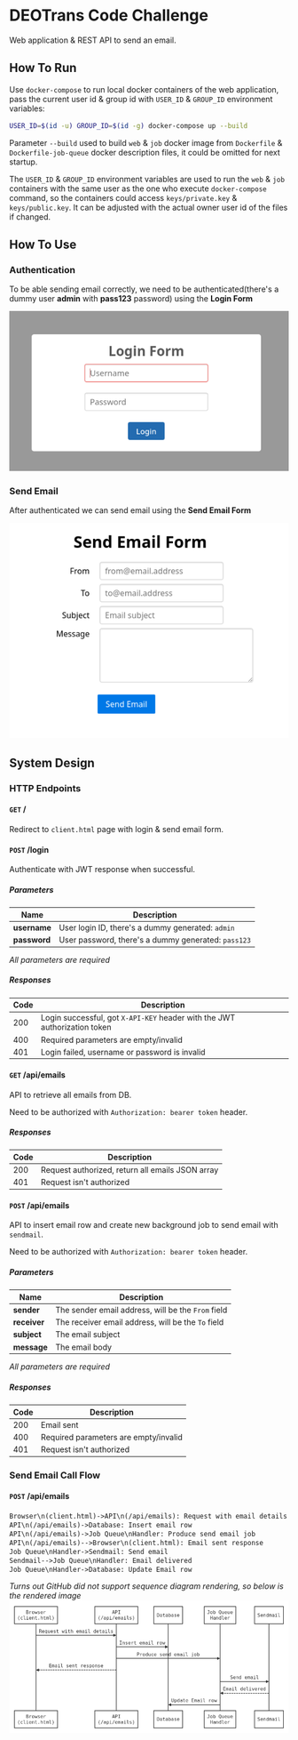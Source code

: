 # DEOTrans Code Challenge

Web application & REST API to send an email.

## How To Run

Use `docker-compose` to run local docker containers of the web application, pass the current user id & group id with `USER_ID` & `GROUP_ID` environment variables:

```bash
USER_ID=$(id -u) GROUP_ID=$(id -g) docker-compose up --build
```

Parameter `--build` used to build `web` & `job` docker image from `Dockerfile` & `Dockerfile-job-queue` docker description files, it could be omitted for next startup.

The `USER_ID` & `GROUP_ID` environment variables are used to run the `web` & `job` containers with the same user as the one who execute `docker-compose` command, so the containers could access `keys/private.key` & `keys/public.key`. It can be adjusted with the actual owner user id of the files if changed.

## How To Use

### Authentication

To be able sending email correctly, we need to be authenticated(there's a dummy user **admin** with **pass123** password) using the **Login Form**

![Login Form](images/login_form.png)

### Send Email

After authenticated we can send email using the **Send Email Form**

![Send Email Form](images/send_email_form.png)

## System Design

### HTTP Endpoints

#### `GET` /

Redirect to `client.html` page with login & send email form.

#### `POST` /login

Authenticate with JWT response when successful.

##### Parameters

| Name         | Description                                         |
| ------------ | --------------------------------------------------- |
| **username** | User login ID, there's a dummy generated: `admin`   |
| **password** | User password, there's a dummy generated: `pass123` |

*All parameters are required*

##### Responses

| Code | Description                                                  |
| ---- | ------------------------------------------------------------ |
| 200  | Login successful, got `X-API-KEY` header with the JWT authorization token |
| 400  | Required parameters are empty/invalid                        |
| 401  | Login failed, username or password is invalid                |

#### `GET` /api/emails

API to retrieve all emails from DB.

Need to be authorized with `Authorization: bearer token` header.

##### Responses

| Code | Description                                      |
| ---- | ------------------------------------------------ |
| 200  | Request authorized, return all emails JSON array |
| 401  | Request isn't authorized                         |

#### `POST` /api/emails

API to insert email row and create new background job to send email with `sendmail`.

Need to be authorized with `Authorization: bearer token` header.

##### Parameters

| Name         | Description                                        |
| ------------ | -------------------------------------------------- |
| **sender**   | The sender email address, will be the `From` field |
| **receiver** | The receiver email address, will be the `To` field |
| **subject**  | The email subject                                  |
| **message**  | The email body                                     |

*All parameters are required*

##### Responses

| Code | Description                           |
| ---- | ------------------------------------- |
| 200  | Email sent                            |
| 400  | Required parameters are empty/invalid |
| 401  | Request isn't authorized              |

### Send Email Call Flow

#### `POST` /api/emails

```sequence
Browser\n(client.html)->API\n(/api/emails): Request with email details
API\n(/api/emails)->Database: Insert email row
API\n(/api/emails)->Job Queue\nHandler: Produce send email job
API\n(/api/emails)-->Browser\n(client.html): Email sent response
Job Queue\nHandler->Sendmail: Send email
Sendmail-->Job Queue\nHandler: Email delivered
Job Queue\nHandler->Database: Update Email row
```

*Turns out GitHub did not support sequence diagram rendering, so below is the rendered image*
![API Call Flow](images/api_call_flow.png)